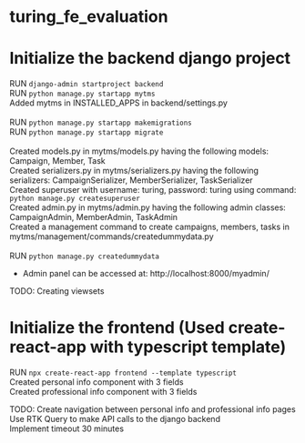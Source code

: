 # turing_fe_evaluation


# Initialize the backend django project
RUN `django-admin startproject backend` <br/>
RUN `python manage.py startapp mytms`<br/>
Added mytms in INSTALLED_APPS in backend/settings.py<br/><br/>
RUN `python manage.py startapp makemigrations`<br/>
RUN `python manage.py startapp migrate`<br/><br/>
Created models.py in mytms/models.py having the following models: Campaign, Member, Task<br/>
Created serializers.py in mytms/serializers.py having the following serializers: CampaignSerializer, MemberSerializer, TaskSerializer<br/>
Created superuser with username: turing, password: turing using command: `python manage.py createsuperuser`<br/>
Created admin.py in mytms/admin.py having the following admin classes: CampaignAdmin, MemberAdmin, TaskAdmin<br/>
Created a management command to create campaigns, members, tasks in mytms/management/commands/createdummydata.py<br/><br/>
RUN `python manage.py createdummydata`<br/>
- Admin panel can be accessed at: http://localhost:8000/myadmin/<br/>

TODO:
Creating viewsets

# Initialize the frontend (Used create-react-app with typescript template)
RUN `npx create-react-app frontend --template typescript`<br/>
Created personal info component with 3 fields<br/>
Created professional info component with 3 fields<br/>

TODO: 
Create navigation between personal info and professional info pages <br/>
Use RTK Query to make API calls to the django backend<br/>
Implement timeout 30 minutes <br/>


